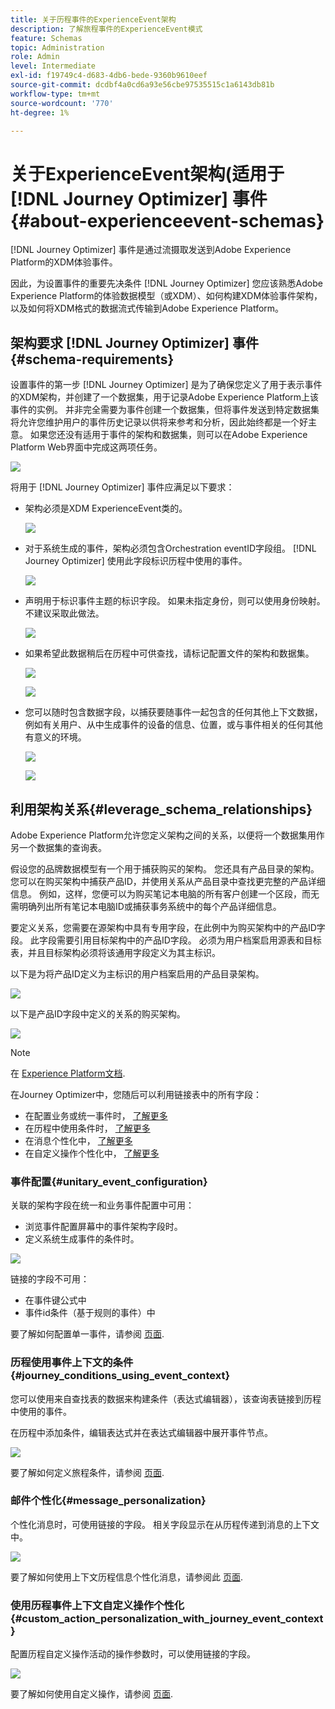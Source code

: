 ```yaml
---
title: 关于历程事件的ExperienceEvent架构
description: 了解旅程事件的ExperienceEvent模式
feature: Schemas
topic: Administration
role: Admin
level: Intermediate
exl-id: f19749c4-d683-4db6-bede-9360b9610eef
source-git-commit: dcdbf4a0cd6a93e56cbe97535515c1a6143db81b
workflow-type: tm+mt
source-wordcount: '770'
ht-degree: 1%

---
```


# 关于ExperienceEvent架构(适用于 [!DNL Journey Optimizer] 事件 {#about-experienceevent-schemas}

[!DNL Journey Optimizer] 事件是通过流摄取发送到Adobe Experience Platform的XDM体验事件。

因此，为设置事件的重要先决条件 [!DNL Journey Optimizer] 您应该熟悉Adobe Experience Platform的体验数据模型（或XDM）、如何构建XDM体验事件架构，以及如何将XDM格式的数据流式传输到Adobe Experience Platform。

## 架构要求 [!DNL Journey Optimizer] 事件  {#schema-requirements}

设置事件的第一步 [!DNL Journey Optimizer] 是为了确保您定义了用于表示事件的XDM架构，并创建了一个数据集，用于记录Adobe Experience Platform上该事件的实例。 并非完全需要为事件创建一个数据集，但将事件发送到特定数据集将允许您维护用户的事件历史记录以供将来参考和分析，因此始终都是一个好主意。 如果您还没有适用于事件的架构和数据集，则可以在Adobe Experience Platform Web界面中完成这两项任务。

![](../assets/schema1.png)

将用于 [!DNL Journey Optimizer] 事件应满足以下要求：

* 架构必须是XDM ExperienceEvent类的。

   ![](../assets/schema2.png)

* 对于系统生成的事件，架构必须包含Orchestration eventID字段组。 [!DNL Journey Optimizer] 使用此字段标识历程中使用的事件。

   ![](../assets/schema3.png)

* 声明用于标识事件主题的标识字段。 如果未指定身份，则可以使用身份映射。 不建议采取此做法。

   ![](../assets/schema4.png)

* 如果希望此数据稍后在历程中可供查找，请标记配置文件的架构和数据集。

   ![](../assets/schema5.png)

   ![](../assets/schema6.png)

* 您可以随时包含数据字段，以捕获要随事件一起包含的任何其他上下文数据，例如有关用户、从中生成事件的设备的信息、位置，或与事件相关的任何其他有意义的环境。

   ![](../assets/schema7.png)

   ![](../assets/schema8.png)

## 利用架构关系{#leverage_schema_relationships}

Adobe Experience Platform允许您定义架构之间的关系，以便将一个数据集用作另一个数据集的查询表。

假设您的品牌数据模型有一个用于捕获购买的架构。 您还具有产品目录的架构。 您可以在购买架构中捕获产品ID，并使用关系从产品目录中查找更完整的产品详细信息。 例如，这样，您便可以为购买笔记本电脑的所有客户创建一个区段，而无需明确列出所有笔记本电脑ID或捕获事务系统中的每个产品详细信息。

要定义关系，您需要在源架构中具有专用字段，在此例中为购买架构中的产品ID字段。 此字段需要引用目标架构中的产品ID字段。 必须为用户档案启用源表和目标表，并且目标架构必须将该通用字段定义为其主标识。

以下是为将产品ID定义为主标识的用户档案启用的产品目录架构。

![](../assets/schema9.png)

以下是产品ID字段中定义的关系的购买架构。

![](../assets/schema10.png)

>[!NOTE]
>
>在 [Experience Platform文档](https://experienceleague.adobe.com/docs/platform-learn/tutorials/schemas/configure-relationships-between-schemas.html?lang=en).

在Journey Optimizer中，您随后可以利用链接表中的所有字段：

* 在配置业务或统一事件时， [了解更多](../event/experience-event-schema.md#unitary_event_configuration)
* 在历程中使用条件时， [了解更多](../event/experience-event-schema.md#journey_conditions_using_event_context)
* 在消息个性化中， [了解更多](../event/experience-event-schema.md#message_personalization)
* 在自定义操作个性化中， [了解更多](../event/experience-event-schema.md#custom_action_personalization_with_journey_event_context)

### 事件配置{#unitary_event_configuration}

关联的架构字段在统一和业务事件配置中可用：

* 浏览事件配置屏幕中的事件架构字段时。
* 定义系统生成事件的条件时。

![](../assets/schema11.png)

链接的字段不可用：

* 在事件键公式中
* 事件id条件（基于规则的事件）中

要了解如何配置单一事件，请参阅 [页面](../event/about-creating.md).

### 历程使用事件上下文的条件{#journey_conditions_using_event_context}

您可以使用来自查找表的数据来构建条件（表达式编辑器），该查询表链接到历程中使用的事件。

在历程中添加条件，编辑表达式并在表达式编辑器中展开事件节点。

![](../assets/schema12.png)

要了解如何定义旅程条件，请参阅 [页面](../building-journeys/condition-activity.md).

### 邮件个性化{#message_personalization}

个性化消息时，可使用链接的字段。 相关字段显示在从历程传递到消息的上下文中。

![](../assets/schema14.png)

要了解如何使用上下文历程信息个性化消息，请参阅此 [页面](../personalization/personalization-use-case.md).

### 使用历程事件上下文自定义操作个性化{#custom_action_personalization_with_journey_event_context}

配置历程自定义操作活动的操作参数时，可以使用链接的字段。

![](../assets/schema13.png)

要了解如何使用自定义操作，请参阅 [页面](../building-journeys/using-custom-actions.md).
